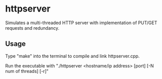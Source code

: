 # httpserver
Simulates a multi-threaded HTTP server with implementation of PUT/GET requests
and redundancy.

## Usage

Type "make" into the terminal to compile and link httpserver.cpp.

Run the executable with "./httpserver <hostname/ip address> [port] [-N num of threads] [-r]"
